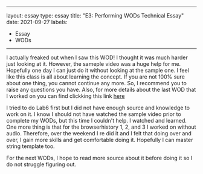 ---
layout: essay
type: essay
title: "E3: Performing WODs Technical Essay"
date: 2021-09-27
labels:
  - Essay
  - WODs
----


I actually freaked out when I saw this WOD! I thought it was much harder just looking at it. However, the sameple video was a huge help for me. Hopefully one day I can just do it without looking at the sample one. I feel like this class is all about learning the concept. If you are not 100% sure about one thing, you cannot continue any more. So, I recommend you to raise any questions you have. Also, for more details about the last WOD that I worked on you can find clickking this link [here](https://dport96.github.io/ITM352/morea/060.expressions-operators/experience-preparing-for-WOD.html)


I tried to do Lab6 first but I did not have enough source and knowledge to work on it. I know I should not have watched the sample video prior to complete my WODs, but this time I couldn't help. I watched and learned. One more thing is that for the browserhistory 1, 2, and 3 I worked on without audio. Therefore, over the weekend I re did it and I felt that doing over and over, I gain more skills and get comfortable doing it. Hopefully I can master string template too.

For the next WODs, I hope to read more source about it before doing it so I do not struggle figuring out. 
